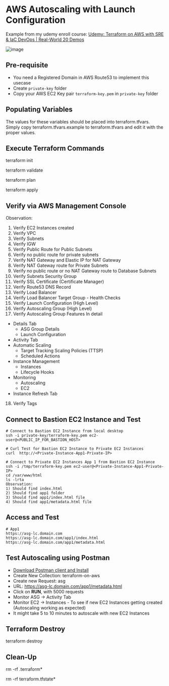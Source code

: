 # AWS Autoscaling with Launch Configuration

Example from my udemy enroll course:
[Udemy: Terraform on AWS with SRE & IaC DevOps | Real-World 20 Demos](https://www.udemy.com/course/terraform-on-aws-with-sre-iac-devops-real-world-demos/)

![image](https://drive.google.com/uc?export=view&id=1_HzqBteVgIOH6sBjxJkb2U3LX5dqzWnc)

## Pre-requisite

- You need a Registered Domain in AWS Route53 to implement this usecase
- Create `private-key` folder
- Copy your AWS EC2 Key pair `terraform-key.pem` in `private-key` folder

## Populating Variables

The values for these variables should be placed into terraform.tfvars. Simply copy terraform.tfvars.example to terraform.tfvars and edit it with the proper values.

## Execute Terraform Commands

terraform init

terraform validate

terraform plan

terraform apply

## Verify via AWS Management Console

Observation:

1. Verify EC2 Instances created
2. Verify VPC
3. Verify Subnets
4. Verify IGW
5. Verify Public Route for Public Subnets
6. Verify no public route for private subnets
7. Verify NAT Gateway and Elastic IP for NAT Gateway
8. Verify NAT Gateway route for Private Subnets
9. Verify no public route or no NAT Gateway route to Database Subnets
10. Verify Subnets Security Group
11. Verify SSL Certificate (Certificate Manager)
12. Verify Route53 DNS Record
13. Verify Load Balancer
14. Verify Load Balancer Target Group - Health Checks
15. Verify Launch Configuration (High Level)
16. Verify Autoscaling Group (High Level)
17. Verify Autoscaling Group Features In detail

- Details Tab
  - ASG Group Details
  - Launch Configuration
- Activity Tab
- Automatic Scaling
  - Target Tracking Scaling Policies (TTSP)
  - Scheduled Actions
- Instance Management
  - Instances
  - Lifecycle Hooks
- Monitoring
  - Autoscaling
  - EC2
- Instance Refresh Tab
18. Verify Tags

## Connect to Bastion EC2 Instance and Test

```t
# Connect to Bastion EC2 Instance from local desktop
ssh -i private-key/terraform-key.pem ec2-user@<PUBLIC_IP_FOR_BASTION_HOST>

# Curl Test for Bastion EC2 Instance to Private EC2 Instances
curl  http://<Private-Instance-App1-Private-IP>

# Connect to Private EC2 Instances App 1 from Bastion EC2 Instance
ssh -i /tmp/terraform-key.pem ec2-user@<Private-Instance-App1-Private-IP>
cd /var/www/html
ls -lrta
Observation: 
1) Should find index.html
2) Should find app1 folder
3) Should find app1/index.html file
4) Should find app1/metadata.html file
```

## Access and Test
```t
# App1 
https://asg-lc.domain.com
https://asg-lc.domain.com/app1/index.html
https://asg-lc.domain.com/app1/metadata.html
```

## Test Autoscaling using Postman
- [Download Postman client and Install](https://www.postman.com/downloads/)
- Create New Collection: terraform-on-aws
- Create new Request: asg
- URL: https://asg-lc.domain.com/app1/metadata.html
- Click on **RUN**, with 5000 requests
- Monitor ASG -> Activity Tab
- Monitor EC2 -> Instances - To see if new EC2 Instances getting created (Autoscaling working as expected)
- It might take 5 to 10 minutes to autoscale with new EC2 Instances

## Terraform Destroy

terraform destroy

## Clean-Up

rm -rf .terraform*

rm -rf terraform.tfstate*
